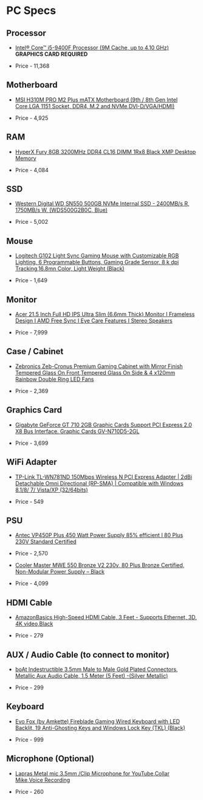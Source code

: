 # PC Specs 

## Processor

* [Intel® Core™ i5-9400F Processor (9M Cache, up to 4.10 GHz)](https://www.amazon.in/Intel-Corporation-Generation-Processor-Graphics/dp/B07MRCGQQ4/ref=sr_1_6?crid=CU1AYI4Q7SE7&dchild=1&keywords=intel+graphics+card&qid=1615537910&s=computers&sprefix=intel+graphic%2Ccomputers%2C297&sr=1-6) **GRAPHICS CARD REQUIRED**

* Price - 11,368

## Motherboard

* [MSI H310M PRO M2 Plus mATX Motherboard (9th / 8th Gen Intel Core,LGA 1151 Socket, DDR4, M.2 and NVMe,DVI-D/VGA/HDMI)](https://www.amazon.in/dp/B07MFXFBMZ/ref=cm_sw_r_wa_apa_fabc_BQZZAMHG6B97NGTKR164)

* Price - 4,925

## RAM 

* [HyperX Fury 8GB 3200MHz DDR4 CL16 DIMM 1Rx8  Black XMP Desktop Memory](https://www.amazon.in/HyperX-3200MHz-Desktop-Memory-HX432C16FB3/dp/B07WJJ9CNG/ref=sr_1_1?crid=1KJRRA4BPPKDU&dchild=1&keywords=hyperx+fury+ddr4&qid=1615553448&sprefix=asus+wifi+%2Caps%2C393&sr=8-1)

* Price - 4,084

## SSD

* [Western Digital WD SN550 500GB NVMe Internal SSD - 2400MB/s R, 1750MB/s W, (WDS500G2B0C, Blue)](https://www.amazon.in/Western-Digital-SN550-Internal-WDS500G2B0C/dp/B07YFF3JCN/ref=sr_1_1_sspa?crid=3IWJNGG0JPLIX&dchild=1&keywords=m.2+ssd+1tb&qid=1615537219&sprefix=m.2+%2Caps%2C376&sr=8-1-spons&psc=1&spLa=ZW5jcnlwdGVkUXVhbGlmaWVyPUEyRTQ4WTlLQ0dEM0U4JmVuY3J5cHRlZElkPUEwODM2MjU0M1RVTTZPV1JROVZLNCZlbmNyeXB0ZWRBZElkPUEwMTI5OTIxM0RDMUZTVkYxQzFZNCZ3aWRnZXROYW1lPXNwX2F0ZiZhY3Rpb249Y2xpY2tSZWRpcmVjdCZkb05vdExvZ0NsaWNrPXRydWU=)

* Price - 5,002

## Mouse

* [Logitech G102 Light Sync Gaming Mouse with Customizable RGB Lighting, 6 Programmable Buttons, Gaming Grade Sensor, 8 k dpi Tracking,16.8mn Color, Light Weight (Black)](https://www.amazon.in/Logitech-G102-Customizable-Lighting-Programmable/dp/B08LT9BMPP/ref=sr_1_1_sspa?crid=1KJRRA4BPPKDU&dchild=1&keywords=logitech+g102&qid=1615557309&sprefix=asus+wifi+%2Caps%2C393&sr=8-1-spons&psc=1&spLa=ZW5jcnlwdGVkUXVhbGlmaWVyPUEyWUhRUDRSWjY4UDE1JmVuY3J5cHRlZElkPUEwOTM5ODY0MzcxTjBKWEdRUEUwRyZlbmNyeXB0ZWRBZElkPUEwNTU4MjQyM0RVNDg0UlFLWEVNRCZ3aWRnZXROYW1lPXNwX2F0ZiZhY3Rpb249Y2xpY2tSZWRpcmVjdCZkb05vdExvZ0NsaWNrPXRydWU=)

* Price - 1,649

## Monitor

* [Acer 21.5 Inch Full HD IPS Ultra Slim (6.6mm Thick) Monitor I Frameless Design I AMD Free Sync I Eye Care Features I Stereo Speakers](https://www.amazon.in/Acer-HA220Q-21-5-inch-Ultra-Monitor/dp/B07JDH2C8X/ref=sr_1_1?dchild=1&keywords=21+inch+monitor&qid=1615557367&sr=8-1)

* Price - 7,999

## Case / Cabinet

* [Zebronics Zeb-Cronus Premium Gaming Cabinet with Mirror Finish Tempered Glass On Front,Tempered Glass On Side & 4 x120mm Rainbow Double Ring LED Fans](https://www.amazon.in/Zebronics-Zeb-Cronus-Cabinet-Tempered-Rainbow/dp/B07ZQG2WSC/ref=sr_1_2?dchild=1&keywords=zebronics+pc+case&qid=1615557434&sr=8-2)

* Price - 2,369

## Graphics Card

* [Gigabyte GeForce GT 710 2GB Graphic Cards Support PCI Express 2.0 X8 Bus Interface. Graphic Cards GV-N710D5-2GL](https://www.amazon.in/Gigabyte-GeForce-Graphic-Interface-GV-N710D5-2GL/dp/B073SWN4ZM/ref=sr_1_1?dchild=1&keywords=gigabyte+geforce+gt&qid=1615787879&sr=8-1)

* Price - 3,699

## WiFi Adapter

* [TP-Link TL-WN781ND 150Mbps Wireless N PCI Express Adapter | 2dBi Detachable Omni Directional (RP-SMA) | Compatible with Windows 8.1/8/ 7/ Vista/XP (32/64bits)](https://www.amazon.in/TP-Link-TL-WN781ND-150Mbps-Wireless-Express/dp/B0036AFAEW?crid=24SF5PT2MJCG9&dchild=1&keywords=tp%2Blink%2Bwifi%2Badapter&qid=1612690845&sprefix=tp%2Blink,aps,318&sr=8-6&th=1&linkCode=sl1&tag=sarthak025-21&linkId=943147b53e1b15a44c78d6e8ee4edaf1&language=en_IN&ref_=as_li_ss_tl)

* Price - 549

## PSU

* [Antec VP450P Plus 450 Watt Power Supply 85% efficient I 80 Plus 230V Standard Certified](https://www.amazon.in/Antec-VP450P-Plus-efficient-Certified/dp/B00006HS81?crid=33VTWGLDD75GM&dchild=1&keywords=antec+450+watt+power+supply&qid=1614147706&sprefix=Antec+,aps,495&sr=8-1-spons&psc=1&spLa=ZW5jcnlwdGVkUXVhbGlmaWVyPUEzQldCNU45U1BVQUdFJmVuY3J5cHRlZElkPUEwMjM0MjE3MUo4VTZVVkpOUUtXRCZlbmNyeXB0ZWRBZElkPUEwMzk5MTg4MkQ4QkJGUjdXR0Q5OCZ3aWRnZXROYW1lPXNwX2F0ZiZhY3Rpb249Y2xpY2tSZWRpcmVjdCZkb05vdExvZ0NsaWNrPXRydWU%3D&linkCode=sl1&tag=shadabamazona-21&linkId=be449d5ad278a8388d66eb4bfd83eacb&ref_=as_li_ss_tl)

* Price - 2,570

* [Cooler Master MWE 550 Bronze V2 230v, 80 Plus Bronze Certified, Non-Modular Power Supply – Black](https://www.amazon.in/Cooler-Master-Bronze-Certified-Non-Modular/dp/B08H5QR9FL/ref=sr_1_4?dchild=1&m=A15QBXMPB6G12C&marketplaceID=A21TJRUUN4KGV&qid=1618909774&s=merchant-items&sr=1-4)

* Price - 4,099

## HDMI Cable

* [AmazonBasics High-Speed HDMI Cable, 3 Feet - Supports Ethernet, 3D, 4K video,Black](https://www.amazon.in/AmazonBasics-High-Speed-HDMI-Cable-Feet/dp/B014I8SIJY/ref=sr_1_1_sspa?adgrpid=64441315892&dchild=1&ext_vrnc=hi&gclid=Cj0KCQjwsLWDBhCmARIsAPSL3_2japHpsblpHYw3qesM3OCWJRJtuTcvwmjfpkE0OvXPPBIcDi2tfgUaAiAvEALw_wcB&hvadid=397847416688&hvdev=c&hvlocphy=9301185&hvnetw=g&hvqmt=e&hvrand=18326763321827074053&hvtargid=kwd-298674423067&hydadcr=18845_1970924&keywords=hdmi+to+hdmi+cable&qid=1617789919&sr=8-1-spons&psc=1&spLa=ZW5jcnlwdGVkUXVhbGlmaWVyPUFKN00yNUJLUVlFUVYmZW5jcnlwdGVkSWQ9QTA5MzUwOTcyTVlPRk5WTTM0QUdGJmVuY3J5cHRlZEFkSWQ9QTA5NzMwMzkzNVdBTEdQNzQ5VVY4JndpZGdldE5hbWU9c3BfYXRmJmFjdGlvbj1jbGlja1JlZGlyZWN0JmRvTm90TG9nQ2xpY2s9dHJ1ZQ==)

* Price - 279

## AUX / Audio Cable (to connect to monitor)

* [boAt Indestructible 3.5mm Male to Male Gold Plated Connectors, Metallic Aux Audio Cable, 1.5 Meter (5 Feet) -(Silver Metallic)](https://www.amazon.in/Boat-Indestructible-Plated-Connectors-Metallic/dp/B00SH5JAIS/ref=sr_1_3?dchild=1&keywords=male+aux+to+male+aux&qid=1618899639&sr=8-3)

* Price - 299

## Keyboard

* [Evo Fox (by Amkette) Fireblade Gaming Wired Keyboard with LED Backlit, 19 Anti-Ghosting Keys and Windows Lock Key (TKL) (Black)](https://www.amazon.in/AMKETTE-Amkette-Fireblade-Keyboard-Anti-Ghosting/dp/B085366TJW/ref=sr_1_1?dchild=1&keywords=evo+fox+keyboard&qid=1619323204&sr=8-1)

* Price - 999

## Microphone (Optional)

* [Lapras Metal mic 3.5mm /Clip Microphone for YouTube,Collar Mike,Voice Recording](https://www.amazon.in/dp/B08D6LMQM8/?coliid=I3D2T2A3GWV5MJ&colid=3JIFM6UU1EC85&psc=0&ref_=lv_ov_lig_dp_it)

* Price - 260